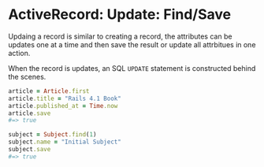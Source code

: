 # ActiveRecord: Update: Find/Save


Updaing a record is similar to creating a record, the attributes can be updates one at a time and then save the result or update all attrbitues in one action.

When the record is updates, an SQL `UPDATE` statement is constructed behind the scenes.

```ruby
article = Article.first
article.title = "Rails 4.1 Book"
article.published_at = Time.now
article.save
#=> true
```

```ruby
subject = Subject.find(1)
subject.name = "Initial Subject"
subject.save
#=> true
```
